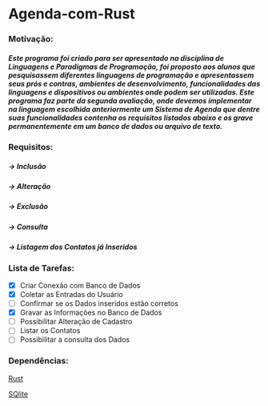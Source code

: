 # Agenda-com-Rust
### Motivação:
##### Este programa foi criado para ser apresentado na disciplina de _Linguagens e Paradigmas de Programação_, foi proposto aos alunos que pesquisassem diferentes linguagens de programação e apresentassem seus prós e contras, ambientes de desenvolvimento, funcionalidades das linguagens e dispositivos ou ambientes onde podem ser utilizadas. Este programa faz parte da segunda avaliação, onde devemos implementar na linguagem escolhida anteriormente um Sistema de Agenda que dentre suas funcionalidades contenha os requisitos listados abaixo e os grave permanentemente em um banco de dados ou arquivo de texto.

### Requisitos:
##### -> Inclusão
##### -> Alteração
##### -> Exclusão
##### -> Consulta
##### -> Listagem dos Contatos já Inseridos

### Lista de Tarefas:
- [x] Criar Conexão com Banco de Dados
- [x] Coletar as Entradas do Usuário
- [ ] Confirmar se os Dados inseridos estão corretos
- [x] Gravar as Informações no Banco de Dados
- [ ] Possibilitar Alteração de Cadastro
- [ ] Listar os Contatos
- [ ] Possibilitar a consulta dos Dados

### Dependências:
[Rust](https://www.rust-lang.org/pt-BR/)

[SQlite](https://sqlite.org/index.html)
